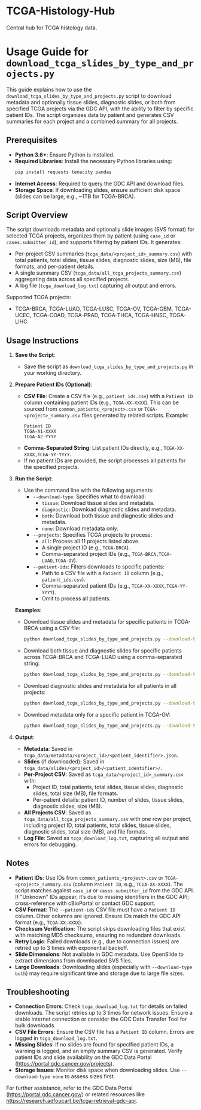 # TCGA-Histology-Hub
Central hub for TCGA histology data.

# Usage Guide for `download_tcga_slides_by_type_and_projects.py`

This guide explains how to use the `download_tcga_slides_by_type_and_projects.py` script to download metadata and optionally tissue slides, diagnostic slides, or both from specified TCGA projects via the GDC API, with the ability to filter by specific patient IDs. The script organizes data by patient and generates CSV summaries for each project and a combined summary for all projects.

## Prerequisites

- **Python 3.6+**: Ensure Python is installed.
- **Required Libraries**: Install the necessary Python libraries using:
  ```bash
  pip install requests tenacity pandas
  ```
- **Internet Access**: Required to query the GDC API and download files.
- **Storage Space**: If downloading slides, ensure sufficient disk space (slides can be large, e.g., ~1TB for TCGA-BRCA).

## Script Overview

The script downloads metadata and optionally slide images (SVS format) for selected TCGA projects, organizes them by patient (using `case_id` or `cases.submitter_id`), and supports filtering by patient IDs. It generates:
- Per-project CSV summaries (`tcga_data/<project_id>_summary.csv`) with total patients, total slides, tissue slides, diagnostic slides, size (MB), file formats, and per-patient details.
- A single summary CSV (`tcga_data/all_tcga_projects_summary.csv`) aggregating data across all specified projects.
- A log file (`tcga_download_log.txt`) capturing all output and errors.

Supported TCGA projects:
- TCGA-BRCA, TCGA-LUAD, TCGA-LUSC, TCGA-OV, TCGA-GBM, TCGA-UCEC, TCGA-COAD, TCGA-PRAD, TCGA-THCA, TCGA-HNSC, TCGA-LIHC

## Usage Instructions

1. **Save the Script**:
   - Save the script as `download_tcga_slides_by_type_and_projects.py` in your working directory.

2. **Prepare Patient IDs (Optional)**:
   - **CSV File**: Create a CSV file (e.g., `patient_ids.csv`) with a `Patient ID` column containing patient IDs (e.g., `TCGA-XX-XXXX`). This can be sourced from `common_patients_<project>.csv` or `TCGA-<project>_summary.csv` files generated by related scripts. Example:
     ```csv
     Patient ID
     TCGA-A1-XXXX
     TCGA-A2-YYYY
     ```
   - **Comma-Separated String**: List patient IDs directly, e.g., `TCGA-XX-XXXX,TCGA-YY-YYYY`.
   - If no patient IDs are provided, the script processes all patients for the specified projects.

3. **Run the Script**:
   - Use the command line with the following arguments:
     - `--download-type`: Specifies what to download:
       - `tissue`: Download tissue slides and metadata.
       - `diagnostic`: Download diagnostic slides and metadata.
       - `both`: Download both tissue and diagnostic slides and metadata.
       - `none`: Download metadata only.
     - `--projects`: Specifies TCGA projects to process:
       - `all`: Process all 11 projects listed above.
       - A single project ID (e.g., `TCGA-BRCA`).
       - Comma-separated project IDs (e.g., `TCGA-BRCA,TCGA-LUAD,TCGA-OV`).
     - `--patient-ids`: Filters downloads to specific patients:
       - Path to a CSV file with a `Patient ID` column (e.g., `patient_ids.csv`).
       - Comma-separated patient IDs (e.g., `TCGA-XX-XXXX,TCGA-YY-YYYY`).
       - Omit to process all patients.

   **Examples**:
   - Download tissue slides and metadata for specific patients in TCGA-BRCA using a CSV file:
     ```bash
     python download_tcga_slides_by_type_and_projects.py --download-type tissue --projects TCGA-BRCA --patient-ids patient_ids.csv
     ```
   - Download both tissue and diagnostic slides for specific patients across TCGA-BRCA and TCGA-LUAD using a comma-separated string:
     ```bash
     python download_tcga_slides_by_type_and_projects.py --download-type both --projects TCGA-BRCA,TCGA-LUAD --patient-ids TCGA-A1-XXXX,TCGA-A2-YYYY
     ```
   - Download diagnostic slides and metadata for all patients in all projects:
     ```bash
     python download_tcga_slides_by_type_and_projects.py --download-type diagnostic --projects all
     ```
   - Download metadata only for a specific patient in TCGA-OV:
     ```bash
     python download_tcga_slides_by_type_and_projects.py --download-type none --projects TCGA-OV --patient-ids TCGA-ZZ-ZZZZ
     ```

4. **Output**:
   - **Metadata**: Saved in `tcga_data/metadata/<project_id>/<patient_identifier>.json`.
   - **Slides** (if downloaded): Saved in `tcga_data/slides/<project_id>/<patient_identifier>/`.
   - **Per-Project CSV**: Saved as `tcga_data/<project_id>_summary.csv` with:
     - Project ID, total patients, total slides, tissue slides, diagnostic slides, total size (MB), file formats.
     - Per-patient details: patient ID, number of slides, tissue slides, diagnostic slides, size (MB).
   - **All Projects CSV**: Saved as `tcga_data/all_tcga_projects_summary.csv` with one row per project, including project ID, total patients, total slides, tissue slides, diagnostic slides, total size (MB), and file formats.
   - **Log File**: Saved as `tcga_download_log.txt`, capturing all output and errors for debugging.

## Notes
- **Patient IDs**: Use IDs from `common_patients_<project>.csv` or `TCGA-<project>_summary.csv` (column `Patient ID`, e.g., `TCGA-XX-XXXX`). The script matches against `case_id` or `cases.submitter_id` from the GDC API. If "Unknown" IDs appear, it’s due to missing identifiers in the GDC API; cross-reference with cBioPortal or contact GDC support.
- **CSV Format**: The `--patient-ids` CSV file must have a `Patient ID` column. Other columns are ignored. Ensure IDs match the GDC API format (e.g., `TCGA-XX-XXXX`).
- **Checksum Verification**: The script skips downloading files that exist with matching MD5 checksums, ensuring no redundant downloads.
- **Retry Logic**: Failed downloads (e.g., due to connection issues) are retried up to 3 times with exponential backoff.
- **Slide Dimensions**: Not available in GDC metadata. Use OpenSlide to extract dimensions from downloaded SVS files.
- **Large Downloads**: Downloading slides (especially with `--download-type both`) may require significant time and storage due to large file sizes.

## Troubleshooting
- **Connection Errors**: Check `tcga_download_log.txt` for details on failed downloads. The script retries up to 3 times for network issues. Ensure a stable internet connection or consider the GDC Data Transfer Tool for bulk downloads.
- **CSV File Errors**: Ensure the CSV file has a `Patient ID` column. Errors are logged in `tcga_download_log.txt`.
- **Missing Slides**: If no slides are found for specified patient IDs, a warning is logged, and an empty summary CSV is generated. Verify patient IDs and slide availability on the GDC Data Portal (https://portal.gdc.cancer.gov/projects).
- **Storage Issues**: Monitor disk space when downloading slides. Use `--download-type none` to assess sizes first.

For further assistance, refer to the GDC Data Portal (https://portal.gdc.cancer.gov/) or related resources like https://research.adfoucart.be/tcga-retrieval-gdc-api.